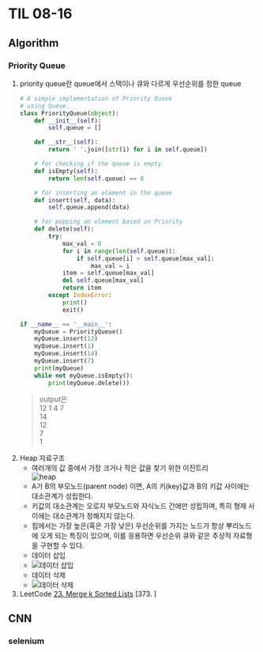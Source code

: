 # TIL 08-16

## Algorithm 
### Priority Queue
1. priority queue란 queue에서 스택이나 큐와 다르게 우선순위를 정한 queue
    ```python
    # A simple implementation of Priority Queue
    # using Queue.
    class PriorityQueue(object):
        def __init__(self):
            self.queue = []
    
        def __str__(self):
            return ' '.join([str(i) for i in self.queue])
    
        # for checking if the queue is empty
        def isEmpty(self):
            return len(self.queue) == 0
    
        # for inserting an element in the queue
        def insert(self, data):
            self.queue.append(data)
    
        # for popping an element based on Priority
        def delete(self):
            try:
                max_val = 0
                for i in range(len(self.queue)):
                    if self.queue[i] > self.queue[max_val]:
                        max_val = i
                item = self.queue[max_val]
                del self.queue[max_val]
                return item
            except IndexError:
                print()
                exit()
    
    if __name__ == '__main__':
        myQueue = PriorityQueue()
        myQueue.insert(12)
        myQueue.insert(1)
        myQueue.insert(14)
        myQueue.insert(7)
        print(myQueue)           
        while not myQueue.isEmpty():
            print(myQueue.delete())
    ```
    >output은<br> 
    >12 1 4 7<br>
    >14<br>
    >12<br>
    >7<br>
    >1<br>
2. Heap 자료구조
    - 여러개의 값 중에서 가장 크거나 작은 값을 찾기 위한 이진트리<br>
    ![heap](https://upload.wikimedia.org/wikipedia/commons/thumb/3/38/Max-Heap.svg/220px-Max-Heap.svg.png)
    - A가 B의 부모노드(parent node) 이면, A의 키(key)값과 B의 키값 사이에는 대소관계가 성립한다.
    - 키값의 대소관계는 오로지 부모노드와 자식노드 간에만 성립하며, 특히 형제 사이에는 대소관계가 정해지지 않는다.
    - 힙에서는 가장 높은(혹은 가장 낮은) 우선순위를 가지는 노드가 항상 뿌리노드에 오게 되는 특징이 있으며, 이를 응용하면 우선순위 큐와 같은 추상적 자료형을 구현할 수 있다.
    - 데이터 삽입
    - ![데이터 삽입](https://w.namu.la/s/f1ea49729dc682c171a43c8f8ad0d915304bb866372dac804a71d0e797434228dc35bf91ce2cfa5cc3e07b2ba78cb664600e2a86f27d43e12df4b499d0f58aae4ea4b8a9cf66bf855410f00ba0c4eeb106ea917142356f2dd340ee01bf3e1c8d4382abaecf3f99f4e1809cf6af0348e0)
    - 데이터 삭제
    - ![데이터 삭제](https://w.namu.la/s/397854bf91be7eee12e17d48f4c3fd4f48706e2cbbd75bdd601d0a2cb97fbc3fbc22ac3b9df2f9c305accebbee7046b7b3c450a60b9827f723dbe6f8290cbfaa5da02305ab2bb59f0eb8ab90682d033b6d3e5629abb41e8fd1e221150bc17351f52f4e037d6700131149bf51a9594190)
3. LeetCode
    [23. Merge k Sorted Lists](https://github.com/haekyu31/LeetCode/blob/master/23-merge-k-sorted-lists/23-merge-k-sorted-lists.py)
    [373. ]
## CNN 
### selenium